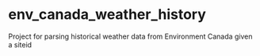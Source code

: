 env_canada_weather_history
==========================

Project for parsing historical weather data from Environment Canada given a siteid
